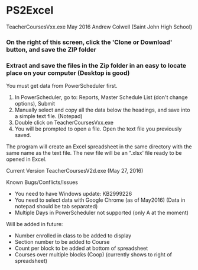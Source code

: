 # PS2Excel

TeacherCoursesVxx.exe
May 2016
Andrew Colwell (Saint John High School)

### On the right of this screen, click the 'Clone or Download' button, and save the ZIP folder
### Extract and save the files in the Zip folder in an easy to locate place on your computer (Desktop is good)

You must get data from PowerScheduler first.
  1. In PowerScheduler, go to: Reports, Master Schedule List (don't change options), Submit
  2. Manually select and copy all the data below the headings, and save into a simple text file. (Notepad)
  3. Double click on TeacherCoursesVxx.exe
  4. You will be prompted to open a file. Open the text file you previously saved.

The program will create an Excel spreadsheet in the same directory with the same name as the text file.
The new file will be an ".xlsx' file ready to be opened in Excel.

Current Version TeacherCoursesV2d.exe (May 27, 2016)

Known Bugs/Conflicts/Issues
  * You need to have Windows update: KB2999226
  * You need to select data with Google Chrome (as of May2016) (Data in notepad should be tab separated)
  * Multiple Days in PowerScheduler not supported (only A at the moment)

Will be added in future:
  * Number enrolled in class to be added to display
  * Section number to be added to Course
  * Count per block to be added at bottom of spreadsheet
  * Courses over multiple blocks (Coop) (currently shows to right of spreadsheet)
